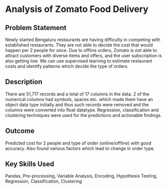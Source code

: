 # Analysis of Zomato Food Delivery

## Problem Statement
Newly started Bengaluru restaurants are having difficulty in competing with established restaurants. They are not able to decide the cost that would happen per 2 people for once. Due to offline orders, Zomato is not able to attract customers with diverse items and offers, and the user subscription is also getting low. We can use supervised learning to estimate restaurant costs and identify patterns which decide the type of orders.

## Description
There are 51,717 records and a total of 17 columns in the data. 2 of the numerical columns had symbols, spaces etc. which made them have an object data type initially and thus such records were removed and the columns were converted into float datatype. Regression, classification and clustering techniques were used for the predictions and actionable findings.

## Outcome
Predicted cost for 2 people and type of order (online/offline) with good accuracy. Also found various factors which lead to change in order type.

## Key Skills Used
Pandas, Pre-processing, Variable Analysis, Encoding, Hypothesis Testing, Regression, Classification, Clustering
